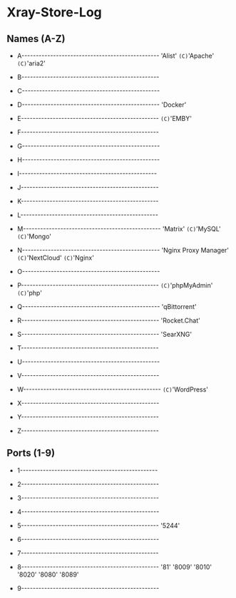 # Xray-Store-Log
## Names (A-Z)
* A------------------------------------------------
    'Alist'
    `(C)`'Apache'
    `(C)`'aria2'
* B------------------------------------------------

* C------------------------------------------------

* D------------------------------------------------
    'Docker'
* E------------------------------------------------
    `(C)`'EMBY'
* F------------------------------------------------

* G------------------------------------------------

* H------------------------------------------------

* I------------------------------------------------

* J------------------------------------------------

* K------------------------------------------------

* L------------------------------------------------

* M------------------------------------------------
    'Matrix'
    `(C)`'MySQL'
    `(C)`'Mongo'
* N------------------------------------------------
    'Nginx Proxy Manager'
    `(C)`'NextCloud'
    `(C)`'Nginx'
* O------------------------------------------------

* P------------------------------------------------
    `(C)`'phpMyAdmin'
    `(C)`'php'
* Q------------------------------------------------
    'qBittorrent'
* R------------------------------------------------
    'Rocket.Chat'
* S------------------------------------------------
    'SearXNG'
* T------------------------------------------------

* U------------------------------------------------

* V------------------------------------------------

* W------------------------------------------------
    `(C)`'WordPress'
* X------------------------------------------------

* Y------------------------------------------------

* Z------------------------------------------------
## Ports (1-9)
* 1------------------------------------------------

* 2------------------------------------------------

* 3------------------------------------------------

* 4------------------------------------------------

* 5------------------------------------------------
    '5244'
* 6------------------------------------------------

* 7------------------------------------------------

* 8------------------------------------------------
    '81'
    '8009'
    '8010'
    '8020'
    '8080'
    '8089'
* 9------------------------------------------------